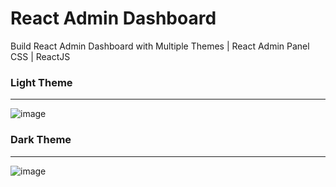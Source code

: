 # React Admin Dashboard
Build React Admin Dashboard with Multiple Themes | React Admin Panel CSS | ReactJS

### Light Theme
---
![image](https://user-images.githubusercontent.com/25434180/157134985-955ad6c1-06a2-49f2-bfaa-e1bea8d5a917.png)

### Dark Theme
---
![image](https://user-images.githubusercontent.com/25434180/157135194-19171300-8134-4bbe-abe7-9e9c17dbbedf.png)
